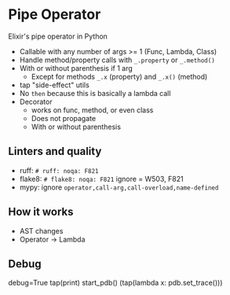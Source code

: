 # Pipe Operator

Elixir's pipe operator in Python

- Callable with any number of args >= 1 (Func, Lambda, Class)
- Handle method/property calls with `_.property` or `_.method()`
- With or without parenthesis if 1 arg
  - Except for methods `_.x` (property) and `_.x()` (method)
- tap "side-effect" utils
- No `then` because this is basically a lambda call
- Decorator
  - works on func, method, or even class
  - Does not propagate
  - With or without parenthesis

## Linters and quality

- ruff: `# ruff: noqa: F821`
- flake8: `# flake8: noqa: F821` ignore = W503, F821
- mypy: ignore `operator,call-arg,call-overload,name-defined`

## How it works

- AST changes
- Operator -> Lambda

## Debug

debug=True
tap(print)
start_pdb() (tap(lambda x: pdb.set_trace()))

